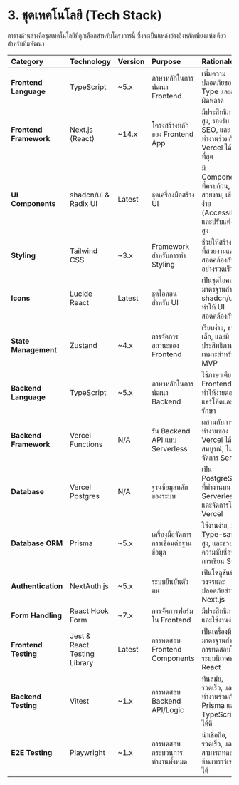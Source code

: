 # **3\. ชุดเทคโนโลยี (Tech Stack)**

ตารางด้านล่างคือชุดเทคโนโลยีที่ถูกเลือกสำหรับโครงการนี้ ซึ่งจะเป็นแหล่งอ้างอิงหลักเพียงแห่งเดียวสำหรับทีมพัฒนา

| Category | Technology | Version | Purpose | Rationale |
| :---- | :---- | :---- | :---- | :---- |
| **Frontend Language** | TypeScript | \~5.x | ภาษาหลักในการพัฒนา Frontend | เพิ่มความปลอดภัยของ Type และลดข้อผิดพลาด |
| **Frontend Framework** | Next.js (React) | \~14.x | โครงสร้างหลักของ Frontend App | มีประสิทธิภาพสูง, รองรับ SEO, และทำงานร่วมกับ Vercel ได้ดีที่สุด |
| **UI Components** | shadcn/ui & Radix UI | Latest | ชุดเครื่องมือสร้าง UI | มี Components ที่ครบถ้วน, สวยงาม, เข้าถึงง่าย (Accessible), และปรับแต่งได้สูง |
| **Styling** | Tailwind CSS | \~3.x | Framework สำหรับการทำ Styling | ช่วยให้สร้าง UI ที่สวยงามและสอดคล้องกันได้อย่างรวดเร็ว |
| **Icons** | Lucide React | Latest | ชุดไอคอนสำหรับ UI | เป็นชุดไอคอนมาตรฐานสำหรับ shadcn/ui ทำให้ UI สอดคล้องกัน |
| **State Management** | Zustand | \~4.x | การจัดการสถานะของ Frontend | เรียบง่าย, ขนาดเล็ก, และมีประสิทธิภาพสูง เหมาะสำหรับ MVP |
| **Backend Language** | TypeScript | \~5.x | ภาษาหลักในการพัฒนา Backend | ใช้ภาษาเดียวกับ Frontend ทำให้ง่ายต่อการแชร์โค้ดและบำรุงรักษา |
| **Backend Framework** | Vercel Functions | N/A | รัน Backend API แบบ Serverless | ผสานกับการทำงานของ Vercel ได้อย่างสมบูรณ์, ไม่ต้องจัดการ Server |
| **Database** | Vercel Postgres | N/A | ฐานข้อมูลหลักของระบบ | เป็น PostgreSQL ที่ทำงานบน Serverless และจัดการโดย Vercel |
| **Database ORM** | Prisma | \~5.x | เครื่องมือจัดการการเชื่อมต่อฐานข้อมูล | ใช้งานง่าย, มี Type-safety สูง, และช่วยลดความซับซ้อนในการเขียน SQL |
| **Authentication** | NextAuth.js | \~5.x | ระบบยืนยันตัวตน | เป็นโซลูชันที่ครบวงจรและปลอดภัยสำหรับ Next.js |
| **Form Handling** | React Hook Form | \~7.x | การจัดการฟอร์มใน Frontend | มีประสิทธิภาพสูงและใช้งานง่าย |
| **Frontend Testing** | Jest & React Testing Library | Latest | การทดสอบ Frontend Components | เป็นเครื่องมือมาตรฐานสำหรับการทดสอบในระบบนิเทศของ React |
| **Backend Testing** | Vitest | \~1.x | การทดสอบ Backend API/Logic | ทันสมัย, รวดเร็ว, และทำงานร่วมกับ Prisma และ TypeScript ได้ดี |
| **E2E Testing** | Playwright | \~1.x | การทดสอบกระบวนการทำงานทั้งหมด | น่าเชื่อถือ, รวดเร็ว, และสามารถทดสอบข้ามเบราว์เซอร์ได้ |

